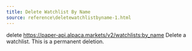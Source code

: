```yaml
---
title: Delete Watchlist By Name
source: reference\deletewatchlistbyname-1.html
---
```


delete https://paper-api.alpaca.markets/v2/watchlists:by_name
Delete a watchlist. This is a permanent deletion.
